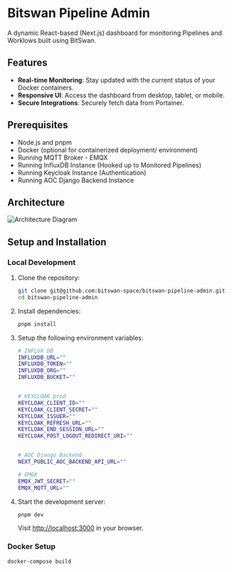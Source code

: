 # Bitswan Pipeline Admin

A dynamic React-based (Next.js) dashboard for monitoring Pipelines and Worklows built using BitSwan.

## Features

* **Real-time Monitoring**: Stay updated with the current status of your Docker containers.
* **Responsive UI**: Access the dashboard from desktop, tablet, or mobile.
* **Secure Integrations**: Securely fetch data from Portainer.

## Prerequisites

* Node.js and pnpm
* Docker (optional for containerized deployment/ environment)
* Running MQTT Broker - EMQX
* Running InfluxDB Instance (Hooked up to Monitored Pipelines)
* Running Keycloak Instance (Authentication)
* Running AOC Django Backend Instance

## Architecture

![Architecture Diagram](https://cdn.discordapp.com/attachments/1199407607694250088/1291692858147082323/image.png?ex=67010637&is=66ffb4b7&hm=23750d4cbd86e59e956ed66b4735357143260b97cdc871f0939714db206c33f2&)

## Setup and Installation

### Local Development

1. Clone the repository:

   ```bash
   git clone git@github.com:bitswan-space/bitswan-pipeline-admin.git
   cd bitswan-pipeline-admin
   ```

2. Install dependencies:

   ```bash
   pnpm install
   ```

3. Setup the following environment variables:

   ```bash
   # INFLUX DB
   INFLUXDB_URL=""
   INFLUXDB_TOKEN=""
   INFLUXDB_ORG=""
   INFLUXDB_BUCKET=""


   # KEYCLOAK prod
   KEYCLOAK_CLIENT_ID=""
   KEYCLOAK_CLIENT_SECRET=""
   KEYCLOAK_ISSUER=""
   KEYCLOAK_REFRESH_URL=""
   KEYCLOAK_END_SESSION_URL=""
   KEYCLOAK_POST_LOGOUT_REDIRECT_URI=""


   # AOC Django Backend
   NEXT_PUBLIC_AOC_BACKEND_API_URL=""

   # EMQX
   EMQX_JWT_SECRET=""
   EMQX_MQTT_URL=""


   ```

4. Start the development server:

   ```bash
   pnpm dev
   ```

   Visit <http://localhost:3000> in your browser.

### Docker Setup

```bash
docker-compose build
```
